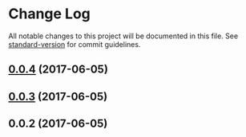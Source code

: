 # Change Log

All notable changes to this project will be documented in this file. See [standard-version](https://github.com/conventional-changelog/standard-version) for commit guidelines.

<a name="0.0.4"></a>
## [0.0.4](https://github.com/HKUST-VISLab/koa-session-ts/compare/v0.0.3...v0.0.4) (2017-06-05)



<a name="0.0.3"></a>
## [0.0.3](https://github.com/HKUST-VISLab/koa-session-ts/compare/v0.0.2...v0.0.3) (2017-06-05)



<a name="0.0.2"></a>
## 0.0.2 (2017-06-05)
